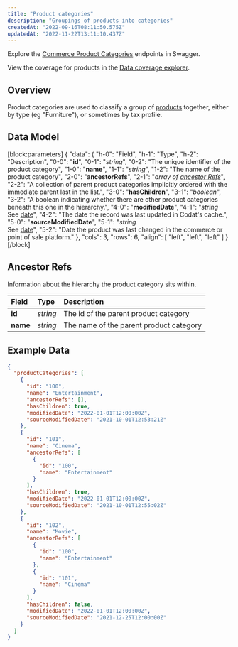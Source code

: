```yaml
---
title: "Product categories"
description: "Groupings of products into categories"
createdAt: "2022-09-16T08:11:50.575Z"
updatedAt: "2022-11-22T13:11:10.437Z"
---
```


Explore the <a className="external" href="https://api.codat.io/swagger/index.html#/CommerceProductCategories" target="_blank">Commerce Product Categories</a> endpoints in Swagger.

View the coverage for products in the <a className="external" href="https://knowledge.codat.io/supported-features/commerce?view=tab-by-data-type&dataType=commerce-productCategories" target="_blank">Data coverage explorer</a>.

## Overview

Product categories are used to classify a group of [products](https://docs.codat.io/docs/datamodel-commerce-products) together, either by type (eg "Furniture"), or sometimes by tax profile.

## Data Model

[block:parameters]
{
"data": {
"h-0": "Field",
"h-1": "Type",
"h-2": "Description",
"0-0": "**id**",
"0-1": "_string_",
"0-2": "The unique identifier of the product category",
"1-0": "**name**",
"1-1": "_string_",
"1-2": "The name of the product category",
"2-0": "**ancestorRefs**",
"2-1": "_array of [ancestor Refs](#section-ancestor-refs)_",
"2-2": "A collection of parent product categories implicitly ordered with the immediate parent last in the list.",
"3-0": "**hasChildren**",
"3-1": "_boolean_",
"3-2": "A boolean indicating whether there are other product categories beneath this one in the hierarchy.",
"4-0": "**modifiedDate**",
"4-1": "_string_  
See [date](https://docs.codat.io/docs/datamodel-shared-date)",
"4-2": "The date the record was last updated in Codat's cache.",
"5-0": "**sourceModifiedDate**",
"5-1": "_string_  
See [date](https://docs.codat.io/docs/datamodel-shared-date)",
"5-2": "Date the product was last changed in the commerce or point of sale platform."
},
"cols": 3,
"rows": 6,
"align": [
"left",
"left",
"left"
]
}
[/block]

## Ancestor Refs

Information about the hierarchy the product category sits within.

| Field    | Type     | Description                             |
| :------- | :------- | :-------------------------------------- |
| **id**   | _string_ | The id of the parent product category   |
| **name** | _string_ | The name of the parent product category |

## Example Data

```json
{
  "productCategories": [
    {
      "id": "100",
      "name": "Entertainment",
      "ancestorRefs": [],
      "hasChildren": true,
      "modifiedDate": "2022-01-01T12:00:00Z",
      "sourceModifiedDate": "2021-10-01T12:53:21Z"
    },
    {
      "id": "101",
      "name": "Cinema",
      "ancestorRefs": [
        {
          "id": "100",
          "name": "Entertainment"
        }
      ],
      "hasChildren": true,
      "modifiedDate": "2022-01-01T12:00:00Z",
      "sourceModifiedDate": "2021-10-01T12:55:02Z"
    },
    {
      "id": "102",
      "name": "Movie",
      "ancestorRefs": [
        {
          "id": "100",
          "name": "Entertainment"
        },
        {
          "id": "101",
          "name": "Cinema"
        }
      ],
      "hasChildren": false,
      "modifiedDate": "2022-01-01T12:00:00Z",
      "sourceModifiedDate": "2021-12-25T12:00:00Z"
    }
  ]
}
```
